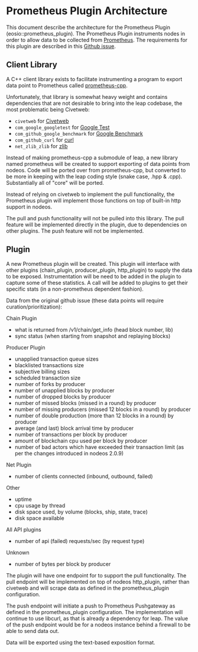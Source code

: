 # Prometheus Plugin Architecture

This document describe the architecture for the Prometheus Plugin (eosio::prometheus_plugin).  The Prometheus Plugin instruments nodes in order to allow
data to be collected from [Prometheus](https://prometheus.io/).  The requirements for this plugin are described in this [Github issue](https://github.com/eosnetworkfoundation/mandel/issues/67).

## Client Library

A C++ client library exists to facilitate instrumenting a program to export data point to Prometheus called [prometheus-cpp](https://github.com/jupp0r/prometheus-cpp).

Unfortunately, that library is somewhat heavy weight and contains dependencies that are not desirable to bring into the leap codebase, the most problematic being Civetweb:


* `civetweb` for [Civetweb](https://github.com/civetweb/civetweb)
* `com_google_googletest` for [Google Test](https://github.com/google/googletest)
* `com_github_google_benchmark` for [Google Benchmark](https://github.com/google/benchmark)
* `com_github_curl` for [curl](https://curl.haxx.se/)
* `net_zlib_zlib` for [zlib](http://www.zlib.net/)

Instead of making prometheus-cpp a submodule of leap, a new library named prometheus will be created to support exporting of data points from nodeos.
Code will be ported over from prometheus-cpp, but converted to be more in keeping with the leap coding style (snake case, .hpp & .cpp).  Substantially all of "core" will be ported. 

Instead of relying on civetweb to implement the pull functionality, the Prometheus plugin will implement those functions on top of built-in http
support in nodeos.  

The pull and push functionality will not be pulled into this library. The pull feature will be implemented directly in the plugin, due to dependencies on other plugins.  The push feature will not be implemented. 

## Plugin

A new Prometheus plugin will be created.  This plugin will interface with other plugins (chain_plugin, producer_plugin, http_plugin) to supply the data to be exposed.  Instrumentation will be need to be added in the plugin to capture some of these statistics. 
A call will be added to plugins to get their specific stats (in a non-prometheus dependent fashion).

Data from the original github issue (these data points will require curation/prioritization):

Chain Plugin
* what is returned from /v1/chain/get_info (head block number, lib)
* sync status (when starting from snapshot and replaying blocks)

Producer Plugin
* unapplied transaction queue sizes
* blacklisted transactions size
* subjective billing sizes
* scheduled transaction size
* number of forks by producer
* number of unapplied blocks by producer
* number of dropped blocks by producer
* number of missed blocks (missed in a round) by producer
* number of missing producers (missed 12 blocks in a round) by producer
* number of double production (more than 12 blocks in a round) by producer
* average (and last) block arrival time by producer
* number of transactions per block by producer
* amount of blockchain cpu used per block by producer
* number of bad actors which have exceeded their transaction limit (as per the changes introduced in nodeos 2.0.9)

Net Plugin
* number of clients connected (inbound, outbound, failed)

Other
* uptime
* cpu usage by thread
* disk space used, by volume (blocks, ship, state, trace)
* disk space available

All API plugins
* number of api (failed) requests/sec (by request type)
 
Unknown
* number of bytes per block by producer

The plugin will have one endpoint for to support the pull functionality. The pull endpoint will be implemented on top of nodeos http_plugin, rather than civetweb and will scrape data as defined in the prometheus_plugin configuration.

The push endpoint will initiate a push to Prometheus Pushgateway as defined in the prometheus_plugin configuration.  The implementation will continue to use libcurl, as that is already a dependency for leap. 
The value of the push endpoint would be for a nodeos instance behind a firewall to be able to send data out. 

Data will be exported using the text-based exposition format.
